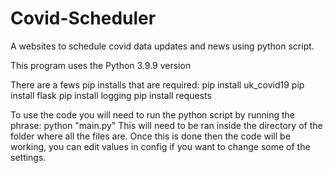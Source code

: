 # Covid-Scheduler
A websites to schedule covid data updates and news using python script.

This program uses the Python 3.9.9 version

There are a fews pip installs that are required:
  pip install uk_covid19
  pip install flask
  pip install logging
  pip install requests

To use the code you will need to run the python script by running the phrase:
  python "main.py"
This will need to be ran inside the directory of the folder where all the files are.
Once this is done then the code will be working, you can edit values in config if you want to change some of the settings.

